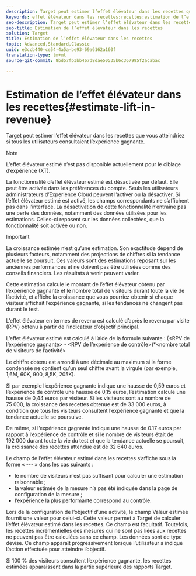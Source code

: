 ```yaml
---
description: Target peut estimer l’effet élévateur dans les recettes que vous atteindriez si tous les utilisateurs consultaient l’expérience gagnante.
keywords: effet élévateur dans les recettes;recettes;estimation de l’effet élévateur dans les recettes;calculer l’effet élévateur;valeur estimée
seo-description: Target peut estimer l’effet élévateur dans les recettes que vous atteindriez si tous les utilisateurs consultaient l’expérience gagnante.
seo-title: Estimation de l’effet élévateur dans les recettes
solution: Target
title: Estimation de l’effet élévateur dans les recettes
topic: Advanced,Standard,Classic
uuid: e3ccb440-ce54-4a5a-be93-69a6162a160f
translation-type: tm+mt
source-git-commit: 8bd57fb3bb467d8dae50535b6c367995f2acabac

---
```



# Estimation de l’effet élévateur dans les recettes{#estimate-lift-in-revenue}

Target peut estimer l’effet élévateur dans les recettes que vous atteindriez si tous les utilisateurs consultaient l’expérience gagnante.

>[!NOTE]
>
>L’effet élévateur estimé n’est pas disponible actuellement pour le ciblage d’expérience (XT).

La fonctionnalité d’effet élévateur estimé est désactivée par défaut. Elle peut être activée dans les préférences du compte. Seuls les utilisateurs administrateurs d’Experience Cloud peuvent l’activer ou la désactiver. Si l’effet élévateur estimé est activé, les champs correspondants ne s’affichent pas dans l’interface. La désactivation de cette fonctionnalité n’entraîne pas une perte des données, notamment des données utilisées pour les estimations. Celles-ci reposent sur les données collectées, que la fonctionnalité soit activée ou non.

>[!IMPORTANT]
>
>La croissance estimée n’est qu’une estimation. Son exactitude dépend de plusieurs facteurs, notamment des projections de chiffres si la tendance actuelle se poursuit. Ces valeurs sont des estimations reposant sur les anciennes performances et ne doivent pas être utilisées comme des conseils financiers. Les résultats à venir peuvent varier.

Cette estimation calcule le montant de l’effet élévateur obtenu par l’expérience gagnante et le nombre total de visiteurs durant toute la vie de l’activité, et affiche la croissance que vous pourriez obtenir si chaque visiteur affichait l’expérience gagnante, si les tendances ne changent pas durant le test.

L’effet élévateur en termes de revenu est calculé d’après le revenu par visite (RPV) obtenu à partir de l’indicateur d’objectif principal.

L’effet élévateur estimé est calculé à l’aide de la formule suivante : (&lt;RPV de l’expérience gagnante&gt; - &lt;RPV de l’expérience de contrôle&gt;)*&lt;nombre total de visiteurs de l’activité&gt;

Le chiffre obtenu est arrondi à une décimale au maximum si la forme condensée ne contient qu’un seul chiffre avant la virgule (par exemple, 1,6M, 60K, 900, 8,5K, 205K).

Si par exemple l’expérience gagnante indique une hausse de 0,59 euros et l’expérience de contrôle une hausse de 0,15 euros, l’estimation calcule une hausse de 0,44 euros par visiteur. Si les visiteurs sont au nombre de 75 000, la croissance des recettes obtenue est de 33 000 euros, à condition que tous les visiteurs consultent l’expérience gagnante et que la tendance actuelle se poursuive.

De même, si l’expérience gagnante indique une hausse de 0.17 euros par rapport à l’expérience de contrôle et si le nombre de visiteurs était de 192 000 durant toute la vie du test et que la tendance actuelle se poursuit, la croissance des recettes attendue est de 32 640 euros.

Le champ de l’effet élévateur estimé dans les recettes s’affiche sous la forme « --- » dans les cas suivants :

* le nombre de visiteurs n’est pas suffisant pour calculer une estimation raisonnable ;
* la valeur estimée de la mesure n’a pas été indiquée dans la page de configuration de la mesure ;
* l’expérience la plus performante correspond au contrôle.

Lors de la configuration de l’objectif d’une activité, le champ Valeur estimée fournit une valeur pour celui-ci. Cette valeur permet à Target de calculer l’effet élévateur estimé dans les recettes. Ce champ est facultatif. Toutefois, les recettes incrémentielles des mesures qui ne sont pas liées aux recettes ne peuvent pas être calculées sans ce champ. Les données sont de type devise. Ce champ apparaît progressivement lorsque l’utilisateur a indiqué l’action effectuée pour atteindre l’objectif.

Si 100 % des visiteurs consultent l’expérience gagnante, les recettes estimées apparaissent dans la partie supérieure des rapports Target.
